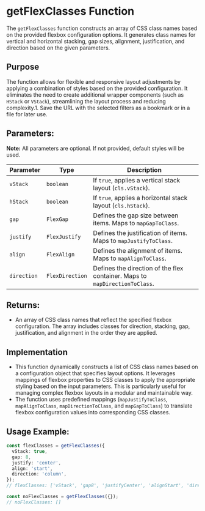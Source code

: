 # getFlexClasses Function

The `getFlexClasses` function constructs an array of CSS class names based on the provided flexbox configuration options. 
It generates class names for vertical and horizontal stacking, gap sizes, alignment, justification, and direction based on the given parameters.

## Purpose
The function allows for flexible and responsive layout adjustments by applying a combination of styles based on the provided configuration. 
It eliminates the need to create additional wrapper components (such as `HStack` or `VStack`), streamlining the layout process and reducing complexity.1. Save the URL with the selected filters as a bookmark or in a file for later use.

## Parameters:

**Note:** All parameters are optional. If not provided, default styles will be used.

| Parameter | Type       | Description                                                        |
|-----------|------------|--------------------------------------------------------------------|
| `vStack`  | `boolean`   |  If `true`, applies a vertical stack layout (`cls.vStack`). |
| `hStack`  | `boolean`   |  If `true`, applies a horizontal stack layout (`cls.hStack`). |
| `gap`     | `FlexGap`   |  Defines the gap size between items. Maps to `mapGapToClass`. |
| `justify` | `FlexJustify` |  Defines the justification of items. Maps to `mapJustifyToClass`. |
| `align`   | `FlexAlign` |  Defines the alignment of items. Maps to `mapAlignToClass`. |
| `direction` | `FlexDirection` |  Defines the direction of the flex container. Maps to `mapDirectionToClass`. |

## Returns:
- An array of CSS class names that reflect the specified flexbox configuration. 
The array includes classes for direction, stacking, gap, justification, and alignment in the order they are applied.


## Implementation 
- This function dynamically constructs a list of CSS class names based on a configuration object that specifies layout options. 
It leverages mappings of flexbox properties to CSS classes to apply the appropriate styling based on the input parameters. 
This is particularly useful for managing complex flexbox layouts in a modular and maintainable way.
- The function uses predefined mappings (`mapJustifyToClass`, `mapAlignToClass`, `mapDirectionToClass`, and `mapGapToClass`) to translate flexbox configuration values into corresponding CSS classes.

## Usage Example:
```typescript
const flexClasses = getFlexClasses({
  vStack: true,
  gap: 8,
  justify: 'center',
  align: 'start',
  direction: 'column',
});
// flexClasses: ['vStack', 'gap8', 'justifyCenter', 'alignStart', 'directionColumn']

const noFlexClasses = getFlexClasses({});
// noFlexClasses: []
```
